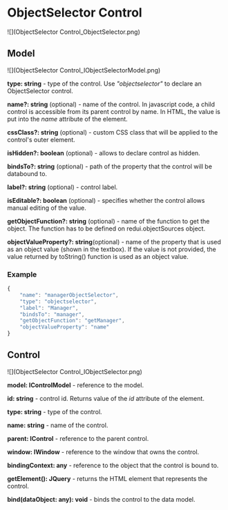 # ObjectSelector Control

![](ObjectSelector Control_ObjectSelector.png)

## Model

![](ObjectSelector Control_IObjectSelectorModel.png)

**type: string** - type of the control. Use _"objectselector"_ to declare an ObjectSelector control.

**name?: string** (optional) - name of the control. In javascript code, a child control is accessible from its parent control by name. In HTML, the value is put into the _name_ attribute of the element.

**cssClass?: string** (optional) - custom CSS class that will be applied to the control's outer element.

**isHidden?: boolean** (optional) - allows to declare control as hidden.

**bindsTo?: string** (optional) - path of the property that the control will be databound to.

**label?: string** (optional) - control label.

**isEditable?: boolean** (optional) - specifies whether the control allows manual editing of the value.

**getObjectFunction?: string** (optional) - name of the function to get the object. The function has to be defined on redui.objectSources object.

**objectValueProperty?: string**(optional) - name of the property that is used as an object value (shown in the textbox). If the value is not provided, the value returned by toString() function is used as an object value.

### Example

```javascript
{
	"name": "managerObjectSelector",
	"type": "objectselector",
	"label": "Manager",
	"bindsTo": "manager",
	"getObjectFunction": "getManager",
	"objectValueProperty": "name"
}
```

## Control

![](ObjectSelector Control_IObjectSelector.png)

**model: IControlModel** - reference to the model.

**id: string** - control id. Returns value of the _id_ attribute of the element.

**type: string** - type of the control.

**name: string** - name of the control.

**parent: IControl** - reference to the parent control.

**window: IWindow** - reference to the window that owns the control.

**bindingContext: any** - reference to the object that the control is bound to.

**getElement(): JQuery** - returns the HTML element that represents the control.

**bind(dataObject: any): void** - binds the control to the data model.